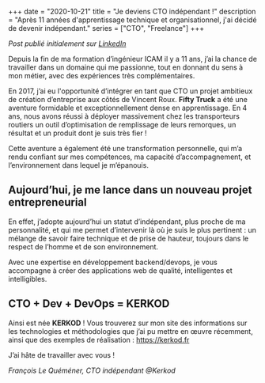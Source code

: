 +++
date = "2020-10-21"
title = "Je deviens CTO indépendant !"
description = "Après 11 années d'apprentissage technique et organisationnel, j'ai décidé de devenir indépendant."
series = ["CTO", "Freelance"]
+++

*Post publié initialement sur [LinkedIn](https://www.linkedin.com/pulse/je-deviens-cto-ind%25C3%25A9pendant-fran%25C3%25A7ois-le-quemener/?trackingId=oLafYWEATWKgxB1gd0pdRQ%3D%3D)*

Depuis la fin de ma formation d’ingénieur ICAM il y a 11 ans, j’ai la chance de travailler dans un domaine qui me passionne, tout en donnant du sens à mon métier, avec des expériences très complémentaires.

En 2017, j’ai eu l'opportunité d’intégrer en tant que CTO un projet ambitieux de création d’entreprise aux côtés de Vincent Roux. **Fifty Truck** a été une aventure formidable et exceptionnellement dense en apprentissage. En 4 ans, nous avons réussi à déployer massivement chez les transporteurs routiers un outil d’optimisation de remplissage de leurs remorques, un résultat et un produit dont je suis très fier !

Cette aventure a également été une transformation personnelle, qui m’a rendu confiant sur mes compétences, ma capacité d’accompagnement, et l’environnement dans lequel je m’épanouis.

## Aujourd’hui, je me lance dans un nouveau projet entrepreneurial

En effet, j’adopte aujourd’hui un statut d’indépendant, plus proche de ma personnalité, et qui me permet d’intervenir là où je suis le plus pertinent : un mélange de savoir faire technique et de prise de hauteur, toujours dans le respect de l’homme et de son environnement.

Avec une expertise en développement backend/devops, je vous accompagne à créer des applications web de qualité, intelligentes et intelligibles.

## CTO + Dev + DevOps = KERKOD

Ainsi est née **KERKOD** ! Vous trouverez sur mon site des informations sur les technologies et méthodologies que j’ai pu mettre en œuvre récemment, ainsi que des exemples de réalisation : https://kerkod.fr 

J’ai hâte de travailler avec vous !

*François Le Quéméner, CTO indépendant @Kerkod*